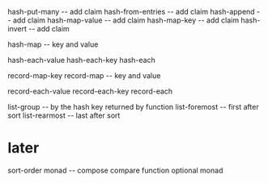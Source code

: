 hash-put-many -- add claim
hash-from-entries -- add claim
hash-append -- add claim
hash-map-value -- add claim
hash-map-key -- add claim
hash-invert -- add claim

hash-map -- key and value

hash-each-value
hash-each-key
hash-each

record-map-key
record-map -- key and value

record-each-value
record-each-key
record-each

list-group -- by the hash key returned by function
list-foremost -- first after sort
list-rearmost -- last after sort

# later

sort-order monad -- compose compare function
optional monad
